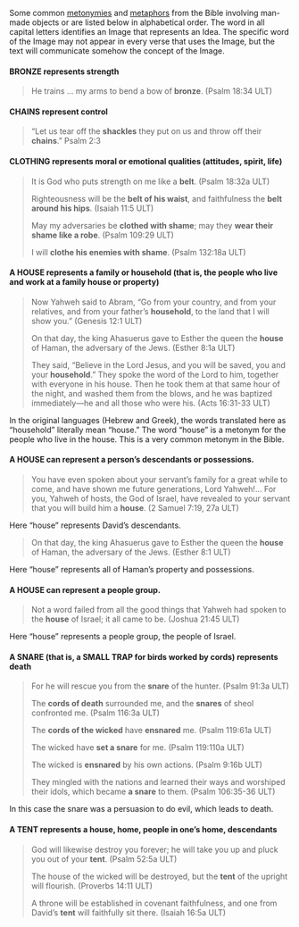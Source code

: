 Some common [metonymies](../figs-metonymy/01.md) and [metaphors](../figs-metaphor/01.md) from the Bible involving man-made objects or are listed below in alphabetical order. The word in all capital letters identifies an Image that represents an Idea. The specific word of the Image may not appear in every verse that uses the Image, but the text will communicate somehow the concept of the Image.

#### BRONZE represents strength

> He trains … my arms to bend a bow of **bronze**. (Psalm 18:34 ULT)

#### CHAINS represent control

> “Let us tear off the **shackles** they put on us and throw off their **chains**.” Psalm 2:3

#### CLOTHING represents moral or emotional qualities (attitudes, spirit, life)

> It is God who puts strength on me like a **belt**. (Psalm 18:32a ULT)
>
> Righteousness will be the **belt of his waist**, and faithfulness the **belt around his hips**. (Isaiah 11:5 ULT)
>
> May my adversaries be **clothed with shame**; may they **wear their shame like a robe**. (Psalm 109:29 ULT)
>
> I will **clothe his enemies with shame**. (Psalm 132:18a ULT)

#### A HOUSE represents a family or household (that is, the people who live and work at a family house or property)

> Now Yahweh said to Abram, “Go from your country, and from your relatives, and from your father’s **household**, to the land that I will show you.” (Genesis 12:1 ULT)
>
> On that day, the king Ahasuerus gave to Esther the queen the **house** of Haman, the adversary of the Jews. (Esther 8:1a ULT)
>
> They said, “Believe in the Lord Jesus, and you will be saved, you and your **household**.” They spoke the word of the Lord to him, together with everyone in his house. Then he took them at that same hour of the night, and washed them from the blows, and he was baptized immediately—he and all those who were his. (Acts 16:31-33 ULT)

In the original languages (Hebrew and Greek), the words translated here as “household” literally mean “house.” The word “house” is a metonym for the people who live in the house. This is a very common metonym in the Bible.

#### A HOUSE can represent a person’s descendants or possessions.

> You have even spoken about your servant’s family for a great while to come, and have shown me future generations, Lord Yahweh!… For you, Yahweh of hosts, the God of Israel, have revealed to your servant that you will build him a **house**. (2 Samuel 7:19, 27a ULT)

Here “house” represents David’s descendants.

> On that day, the king Ahasuerus gave to Esther the queen the **house** of Haman, the adversary of the Jews. (Esther 8:1 ULT)

Here “house” represents all of Haman’s property and possessions.

#### A HOUSE can represent a people group.

> Not a word failed from all the good things that Yahweh had spoken to the **house** of Israel; it all came to be. (Joshua 21:45 ULT)

Here “house” represents a people group, the people of Israel.

#### A SNARE (that is, a SMALL TRAP for birds worked by cords) represents death

> For he will rescue you from the **snare** of the hunter. (Psalm 91:3a ULT)
>
> The **cords of death** surrounded me, and the **snares** of sheol confronted me. (Psalm 116:3a ULT)
>
> The **cords of the wicked** have **ensnared** me. (Psalm 119:61a ULT)
>
> The wicked have **set a snare** for me. (Psalm 119:110a ULT)
>
> The wicked is **ensnared** by his own actions. (Psalm 9:16b ULT)
>
> They mingled with the nations and learned their ways and worshiped their idols, which became **a snare** to them. (Psalm 106:35-36 ULT)

In this case the snare was a persuasion to do evil, which leads to death.

#### A TENT represents a house, home, people in one’s home, descendants

> God will likewise destroy you forever; he will take you up and pluck you out of your **tent**. (Psalm 52:5a ULT)
>
> The house of the wicked will be destroyed, but the **tent** of the upright will flourish. (Proverbs 14:11 ULT)
>
> A throne will be established in covenant faithfulness, and one from David’s **tent** will faithfully sit there. (Isaiah 16:5a ULT)
